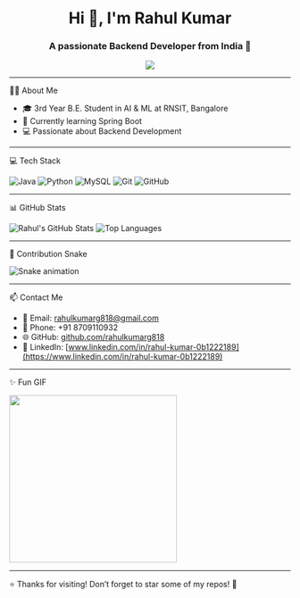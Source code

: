 <h1 align="center">Hi 👋, I'm Rahul Kumar</h1>
<h3 align="center">A passionate Backend Developer from India 🚀</h3>

<p align="center">
  <img src="https://readme-typing-svg.herokuapp.com?font=Fira+Code&size=24&pause=1000&center=true&vCenter=true&width=435&lines=Java+%7C+Python+%7C+DSA+%7C+OOPs+%7C+MySQL;Backend+Developer+from+India;Lifelong+Learner+and+Problem+Solver" />
</p>

---

👨‍💻 About Me

- 🎓 3rd Year B.E. Student in AI & ML at RNSIT, Bangalore  
- 🔭 Currently learning Spring Boot  
- 💻 Passionate about Backend Development  

---

💻 Tech Stack

![Java](https://img.shields.io/badge/Java-ED8B00?style=for-the-badge&logo=java&logoColor=white)
![Python](https://img.shields.io/badge/Python-3776AB?style=for-the-badge&logo=python&logoColor=white)
![MySQL](https://img.shields.io/badge/MySQL-00000F?style=for-the-badge&logo=mysql&logoColor=white)
![Git](https://img.shields.io/badge/Git-F05032?style=for-the-badge&logo=git&logoColor=white)
![GitHub](https://img.shields.io/badge/GitHub-181717?style=for-the-badge&logo=github&logoColor=white)

---

📊 GitHub Stats

![Rahul's GitHub Stats](https://github-readme-stats.vercel.app/api?username=rahulkumarg818&show_icons=true&theme=tokyonight)
![Top Languages](https://github-readme-stats.vercel.app/api/top-langs/?username=rahulkumarg818&layout=compact&theme=tokyonight)

---

🐍 Contribution Snake

![Snake animation](https://github.com/rahulkumarg818/rahulkumarg818/raw/output/github-contribution-grid-snake.svg)

---

📫 Contact Me

- 📧 Email: rahulkumarg818@gmail.com  
- 📱 Phone: +91 8709110932  
- 🌐 GitHub: [github.com/rahulkumarg818](https://github.com/rahulkumarg818)  
- 🔗 LinkedIn: [www.linkedin.com/in/rahul-kumar-0b1222189](https://www.linkedin.com/in/rahul-kumar-0b1222189)

---

✨ Fun GIF

<img src="https://media.giphy.com/media/qgQUggAC3Pfv687qPC/giphy.gif" width="300"/>

---

⭐ Thanks for visiting! Don’t forget to star some of my repos! 🌟
